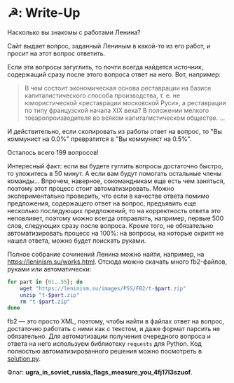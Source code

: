 # ☭: Write-Up

Насколько вы знакомы с работами Ленина?

Сайт выдает вопрос, заданный Лениным в какой-то из его работ, и просит на этот вопрос ответить.

Если эти вопросы загуглить, то почти всегда найдется источник, содержащий сразу после этого вопроса ответ на него. Вот, например:

> В чем состоит экономическая основа реставрации на базисе капиталистического способа производства, т. е. не юмористической «реставрации московской Руси», а реставрации по типу французской начала XIX века? В положении мелкого товаропроизводителя во всяком капиталистическом обществе. ...

И действительно, если скопировать из работы ответ на вопрос, то "Вы коммунист на 0.0%" превратится в "Вы коммунист на 0.5%".

Осталось всего 199 вопросов!

Интересный факт: если вы будете гуглить вопросы достаточно быстро, то уложитесь в 50 минут. А если вам будут помогать остальные члены команды... Впрочем, наверное, сокомандникам еще есть чем заняться, поэтому этот процесс стоит автоматизировать. Можно экспериментально проверить, что если в качестве ответа помимо предложения, содержащего ответ на вопрос, предъявить еще несколько последующих предложений, то на корректность ответа это неповлияет, поэтому можно всегда отправлять, например, первые 500 слов, следующих сразу после вопроса. Кроме того, не обязательно автоматизировать процесс на 100%: на вопросы, на которые скрипт не нашел ответа, можно будет поискать руками.

Полное собрание сочинений Ленина можно найти, например, на https://leninism.su/works.html. Отсюда можно скачать много fb2-файлов, руками или автоматически:

```bash
for part in {01..55}; do
	wget "https://leninism.su/images/PSS/FB2/t-$part.zip"
	unzip "t-$part.zip"
	rm "t-$part.zip"
done
```

fb2 — это просто XML, поэтому, чтобы найти в файлах ответ на вопрос, достаточно работать с ними как с текстом, и даже формат парсить не обязательно. Для автоматизации получения очередного вопроса и ответа на него используем библиотеку `requests` для Python. Код полностью автоматизированного решения можно посмотреть в [solution.py](solution.py).

Флаг: **ugra_in_soviet_russia_flags_measure_you_4fj17l3szuof**.
